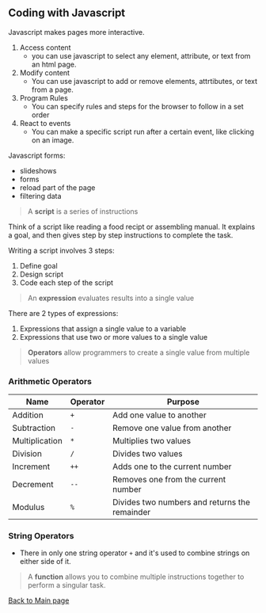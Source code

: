 ## Coding with Javascript



Javascript makes pages more interactive.

1. Access content
    - you can use javascript to select any element, attribute, or text from an html page. 
2. Modify content
    - You can use javascript to add or remove elements, attrtibutes, or text from a page.
3. Program Rules
    - You can specify rules and steps for the browser to follow in a set order
4. React to events
    - You can make a specific script run after a certain event, like clicking on an image.

Javascript forms:
- slideshows
- forms
- reload part of the page
- filtering data

> A **script** is a series of instructions

Think of a script like reading a food recipt or assembling manual. It explains a goal, and then gives step by step instructions to complete the task.

Writing a script involves 3 steps:
1. Define goal
2. Design script
3. Code each step of the script

> An **expression** evaluates results into a single value

There are 2 types of expressions:

1. Expressions that assign a single value to a variable
2. Expressions that use two or more values to a single value

> **Operators** allow programmers to create a single value from multiple values
 
### **Arithmetic Operators**

 Name |  Operator | Purpose |
 --------- |----------- | ---------
 Addition    | `+` | Add one value to another |
 Subtraction | `-` | Remove one value from another |
 Multiplication | `*` | Multiplies two values |
 Division |`/` | Divides two values |
 Increment | `++` | Adds one to the current number |
 Decrement | `--` |  Removes one from the current number |
 Modulus | `%` | Divides two numbers and returns the remainder |


### **String Operators**

- There in only one string operator `+` and it's used to combine strings on either side of it.


> A **function** allows you to combine multiple instructions together to perform a singular task.



[Back to Main page](README.md)







